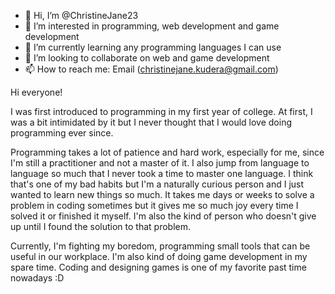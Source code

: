 - 👋 Hi, I’m @ChristineJane23
- 👀 I’m interested in programming, web development and game development
- 🌱 I’m currently learning any programming languages I can use
- 💞️ I’m looking to collaborate on web and game development
- 📫 How to reach me: Email (christinejane.kudera@gmail.com)

Hi everyone!

I was first introduced to programming in my first year of college. At first, I was a bit intimidated by it but I never thought that I would love doing programming ever since.

Programming takes a lot of patience and hard work, especially for me, since I'm still a practitioner and not a master of it. I also jump from language to language so much that I never took a time to master one language. I think that's one of my bad habits but I'm a naturally curious person and I just wanted to learn new things so much. It takes me days or weeks to solve a problem in coding sometimes but it gives me so much joy every time I solved it or finished it myself. I'm also the kind of person who doesn't give up until I found the solution to that problem.

Currently, I'm fighting my boredom, programming small tools that can be useful in our workplace. I'm also kind of doing game development in my spare time. Coding and designing games is one of my favorite past time nowadays :D

<!---
ChristineJane23/ChristineJane23 is a ✨ special ✨ repository because its `README.md` (this file) appears on your GitHub profile.
You can click the Preview link to take a look at your changes.
--->
